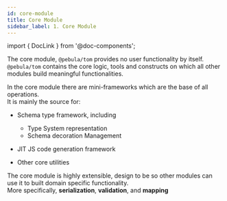 ```yaml
---
id: core-module
title: Core Module
sidebar_label: 1. Core Module
---
```

import { DocLink } from '@doc-components';

The core module, `@pebula/tom` provides no user functionality by itself.  
`@pebula/tom` contains the core logic, tools and constructs on which all other modules build meaningful functionalities.

In the core module there are mini-frameworks which are the base of all operations.  
It is mainly the source for:

- <DocLink to="docs/basics/schema">Schema</DocLink> type framework, including  

  - Type System representation
  - Schema decoration Management

- JIT JS code generation framework

- Other core utilities

The core module is highly extensible, design to be so <DocLink to="docs/basics/modules">other modules</DocLink> can use it to built domain specific functionality.  
More specifically, **serialization**, **validation**, and **mapping**

